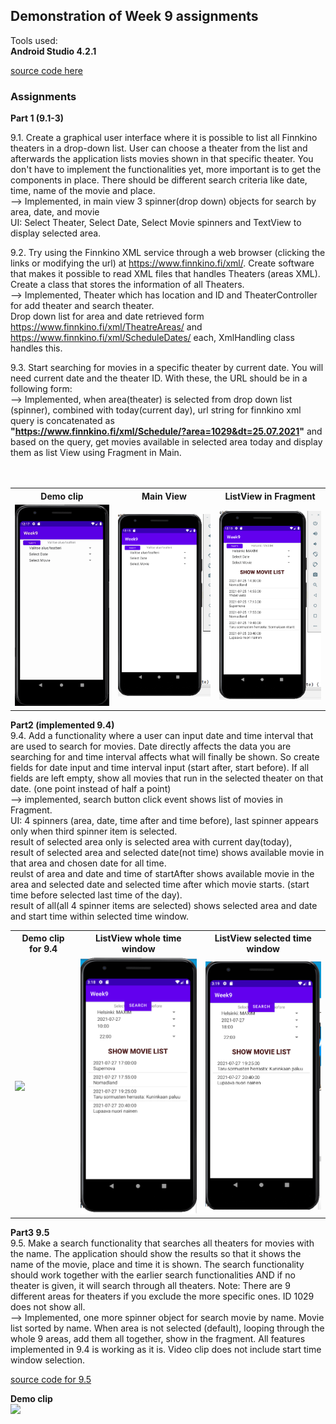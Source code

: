 ## Demonstration of Week 9 assignments   

Tools used:  
**Android Studio 4.2.1**   

[source code here](https://github.com/saugkim/Olio2021s_LUT/blob/main/Week9/app/src/main/java/org/lut/week9)  

### Assignments  
**Part 1 (9.1-3)**    

9.1. Create a graphical user interface where it is possible to list all Finnkino theaters in a drop-down list. User can choose a theater from the list and afterwards the application lists movies shown in that specific theater. You don't have to implement the functionalities yet, more important is to get the components in place. There should be different search criteria like date, time, name of the movie and place.  
--> Implemented, in main view 3 spinner(drop down) objects for search by area, date, and movie  
UI: Select Theater, Select Date, Select Movie spinners and TextView to display selected area.


9.2. Try using the Finnkino XML service through a web browser (clicking the links or modifying the url) at https://www.finnkino.fi/xml/. Create software that makes it possible to read XML files that handles Theaters (areas XML). Create a class that stores the information of all Theaters.  
--> Implemented, Theater which has location and ID and TheaterController for add theater and search theater.  
Drop down list for area and date retrieved form https://www.finnkino.fi/xml/TheatreAreas/ and https://www.finnkino.fi/xml/ScheduleDates/ each, XmlHandling class handles this.  
 

9.3. Start searching for movies in a specific theater by current date. You will need current date and the theater ID. With these, the URL should be in a following form:  
--> Implemented, when area(theater) is selected from drop down list (spinner), combined with today(current day), 
url string for finnkino xml query is concatenated as   
**"https://www.finnkino.fi/xml/Schedule/?area=1029&dt=25.07.2021"** and based on the query,
get movies available in selected area today and display them as list View using Fragment in Main.   
<br>
<br>
<table>
  <tr>
    <th>Demo clip</th>
    <th>Main View</th>
    <th>ListView in Fragment</th>
  </tr>
  <tr>
    <td><img src="https://github.com/saugkim/Olio2021s_LUT/blob/main/Images/week9.gif" width="250"/></td>
    <td><img src="https://github.com/saugkim/Olio2021s_LUT/blob/main/Images/week9_1.PNG" width="250"/></td>
    <td><img src="https://github.com/saugkim/Olio2021s_LUT/blob/main/Images/week9_2.PNG" width="250"/></td>
  </tr>
</table>


**Part2 (implemented 9.4)**  
9.4. Add a functionality where a user can input date and time interval that are used to search for movies. Date directly affects the data you are searching for and time interval affects what will finally be shown. So create fields for date input and time interval input (start after, start before). If all fields are left empty, show all movies that run in the selected theater on that date. (one point instead of half a point)  
--> implemented, search button click event shows list of movies in Fragment.  
UI: 4 spinners (area, date, time after and time before), last spinner appears only when third spinner item is selected.  
 result of selected area only is selected area with current day(today),    
 result of selected area and selected date(not time) shows available movie in that area and chosen date for all time.   
 reulst of area and date and time of startAfter shows available movie in the area and selected date and selected time after which movie starts. (start time before selected last time of the day).    
 result of all(all 4 spinner items are selected) shows selected area and date and start time within selected time window.  
 
<table>
  <tr>
    <th>Demo clip for 9.4</th>
    <th>ListView whole time window</th>
    <th>ListView selected time window</th>
  </tr>
  <tr>
    <td><img src="https://github.com/saugkim/Olio2021s_LUT/blob/main/Images/week9_part2.gif" width="250"/></td>
    <td><img src="https://github.com/saugkim/Olio2021s_LUT/blob/main/Images/week9_task4.PNG" width="250"/></td>
    <td><img src="https://github.com/saugkim/Olio2021s_LUT/blob/main/Images/week9_task4s.PNG" width="250"/></td>
  </tr>
</table>



**Part3 9.5**  
9.5. Make a search functionality that searches all theaters for movies with the name. The application should show the results so that it shows the name of the movie, place and time it is shown. The search functionality should work together with the earlier search functionalities AND if no theater is given, it will search through all theaters. Note: There are 9 different areas for theaters if you exclude the more specific ones. ID 1029 does not show all.  
--> Implemented, one more spinner object for search movie by name. Movie list sorted by name. When area is not selected (default), looping through the whole 9 areas, add them all together, show in the fragment. All features implemented in 9.4 is working as it is. Video clip does not include start time window selection.  

[source code for 9.5](https://github.com/saugkim/Olio2021s_LUT/tree/main/Week9s5/app/src/main/java/org/lut/week9)


**Demo clip**  
<img src="https://github.com/saugkim/Olio2021s_LUT/blob/main/Images/week9_part3.gif" width="250"/>




